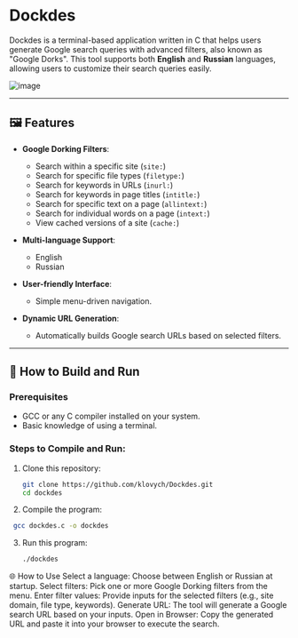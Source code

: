 # Dockdes

Dockdes is a terminal-based application written in C that helps users generate Google search queries with advanced filters, also known as "Google Dorks". This tool supports both **English** and **Russian** languages, allowing users to customize their search queries easily.

![image](https://github.com/user-attachments/assets/3bdecee2-19e7-4143-ada9-467113f073e6)

---

## 🖼️ Features

- **Google Dorking Filters**:
  - Search within a specific site (`site:`)
  - Search for specific file types (`filetype:`)
  - Search for keywords in URLs (`inurl:`)
  - Search for keywords in page titles (`intitle:`)
  - Search for specific text on a page (`allintext:`)
  - Search for individual words on a page (`intext:`)
  - View cached versions of a site (`cache:`)

- **Multi-language Support**:
  - English
  - Russian

- **User-friendly Interface**:
  - Simple menu-driven navigation.

- **Dynamic URL Generation**:
  - Automatically builds Google search URLs based on selected filters.

---


## 🔧 How to Build and Run

### Prerequisites
- GCC or any C compiler installed on your system.
- Basic knowledge of using a terminal.

### Steps to Compile and Run:
1. Clone this repository:
   ```bash
   git clone https://github.com/klovych/Dockdes.git
   cd dockdes
2. Compile the program:
  ```bash
   gcc dockdes.c -o dockdes
  ```
3. Run this program:
   ```bash
   ./dockdes


🌐 How to Use
Select a language: Choose between English or Russian at startup.
Select filters: Pick one or more Google Dorking filters from the menu.
Enter filter values: Provide inputs for the selected filters (e.g., site domain, file type, keywords).
Generate URL: The tool will generate a Google search URL based on your inputs.
Open in Browser: Copy the generated URL and paste it into your browser to execute the search.
